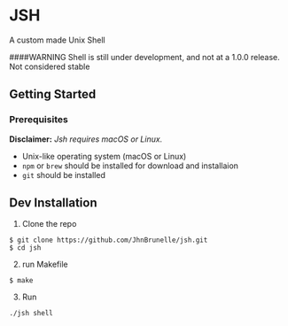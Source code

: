 # JSH

A custom made Unix Shell

####WARNING
Shell is still under development, and not at a 1.0.0 release. Not considered stable

## Getting Started

### Prerequisites

__Disclaimer:__ _Jsh requires macOS or Linux._

* Unix-like operating system (macOS or Linux)
* `npm` or `brew` should be installed for download and installaion
* `git` should be installed

## Dev Installation

1) Clone the repo

```
$ git clone https://github.com/JhnBrunelle/jsh.git
$ cd jsh
```

2) run Makefile

```
$ make
```
3) Run

```
./jsh shell
```
